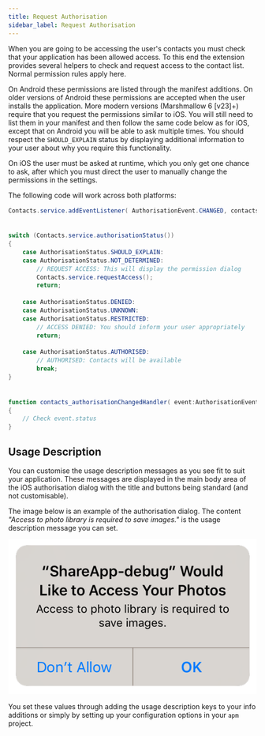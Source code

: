 ```yaml
---
title: Request Authorisation
sidebar_label: Request Authorisation
---
```


When you are going to be accessing the user's contacts you must check that your application has 
been allowed access. To this end the extension provides several helpers to check and request 
access to the contact list. Normal permission rules apply here.

On Android these permissions are listed through the manifest additions. On older versions of 
Android these permissions are accepted when the user installs the application. More modern
versions (Marshmallow 6 [v23]+) require that you request the permissions similar to iOS. 
You will still need to list them in your manifest and then follow the same code below as 
for iOS, except that on Android you will be able to ask multiple times. You should respect 
the `SHOULD_EXPLAIN` status by displaying additional information to your user about why 
you require this functionality.

On iOS the user must be asked at runtime, which you only get one chance to ask, after which
you must direct the user to manually change the permissions in the settings.

The following code will work across both platforms:

```actionscript
Contacts.service.addEventListener( AuthorisationEvent.CHANGED, contacts_authorisationChangedHandler );


switch (Contacts.service.authorisationStatus())
{
	case AuthorisationStatus.SHOULD_EXPLAIN:
	case AuthorisationStatus.NOT_DETERMINED:
		// REQUEST ACCESS: This will display the permission dialog
		Contacts.service.requestAccess();
		return;
	
	case AuthorisationStatus.DENIED:
	case AuthorisationStatus.UNKNOWN:
	case AuthorisationStatus.RESTRICTED:
		// ACCESS DENIED: You should inform your user appropriately
		return;
		
	case AuthorisationStatus.AUTHORISED:
		// AUTHORISED: Contacts will be available
		break;						
}


function contacts_authorisationChangedHandler( event:AuthorisationEvent ):void
{
	// Check event.status
}
```


## Usage Description

You can customise the usage description messages as you see fit to suit your application. These messages are displayed in the main body area of the iOS authorisation dialog with the title and buttons being standard (and not customisable).

The image below is an example of the authorisation dialog. The content *"Access to photo library is required to save images."* is the usage description message you can set.

![](images/ios-permission-dialog.png)

You set these values through adding the usage description keys to your info additions or simply by setting up your configuration options in your `apm` project. 


